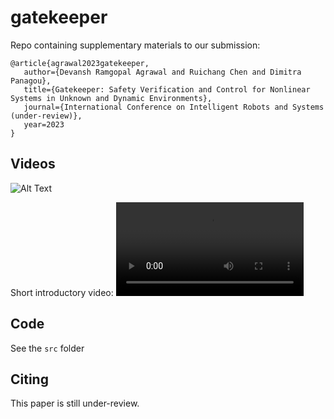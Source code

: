 # gatekeeper
Repo containing supplementary materials to our submission:

```
@article{agrawal2023gatekeeper,
   author={Devansh Ramgopal Agrawal and Ruichang Chen and Dimitra Panagou},
   title={Gatekeeper: Safety Verification and Control for Nonlinear Systems in Unknown and Dynamic Environments},
   journal={International Conference on Intelligent Robots and Systems (under-review)},
   year=2023
}
```


## Videos


![Alt Text](src/animation.gif)

Short introductory video: 
![Alt Text](media/intro_video.mp4)

## Code
See the `src` folder

## Citing
This paper is still under-review.
